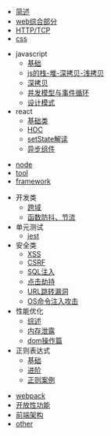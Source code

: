 * [简述](README.md)
* [web综合部分](web.md)
* [HTTP/TCP](http.md)
* [css](css.md)
- javascript
  - [基础](./javascript/基础.md)
  - [js的栈-堆-深拷贝-浅拷贝](./javascript/js的栈-堆-深拷贝-浅拷贝.md)
  - [深拷贝](./javascript/深拷贝.md)
  - [并发模型与事件循环](./javascript/并发模型与事件循环.md)
  - [设计模式](./javascript/设计模式.md)
- react
  - [基础类](./react/基础类.md)
  - [HOC](./react/HOC.md)
  - [setState解读](./react/setState解读.md)
  - [异步组件](./react/异步组件.md)
* [node](node.md)
* [tool](tool.md)
* [framework](framework.md)
- 开发类
  - [跨域](./开发类/跨域.md)
  - [函数防抖、节流](./开发类/函数防抖节流.md)
- 单元测试
  - [jest](./单元测试/jest.md)
- 安全类
  - [XSS](./安全类/XSS.md)
  - [CSRF](./安全类/CSRF.md)
  - [SQL注入](./安全类/SQL注入.md)
  - [点击劫持](./安全类/点击劫持.md)
  - [URL跳转漏洞](./安全类/URL跳转漏洞.md)
  - [OS命令注入攻击](./安全类/OS命令注入攻击.md)
- 性能优化
  - [综述](./性能优化/综述.md)
  - [内存泄露](./性能优化/内存泄露.md)
  - [dom操作篇](./性能优化/dom操作篇.md)
- 正则表达式
  - [基础](./正则表达式/基础.md)
  - [进阶](./正则表达式/进阶.md)
  - [正则案例](./正则表达式/正则案例.md)
* [webpack](webpack.md)
* [开放性功能](开放性功能.md)
* [前端架构](前端架构.md)
* [other](other.md)